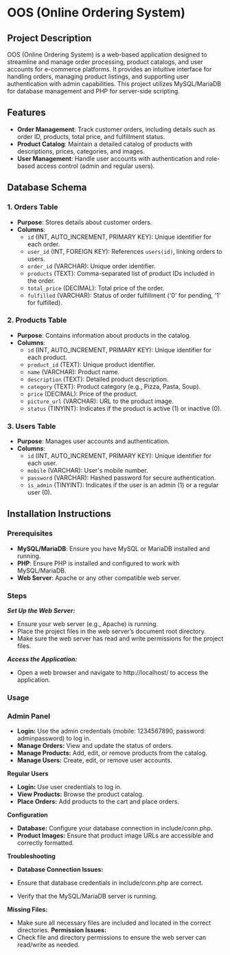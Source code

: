 # OOS (Online Ordering System)

## Project Description

OOS (Online Ordering System) is a web-based application designed to streamline and manage order processing, product catalogs, and user accounts for e-commerce platforms. It provides an intuitive interface for handling orders, managing product listings, and supporting user authentication with admin capabilities. This project utilizes MySQL/MariaDB for database management and PHP for server-side scripting.

## Features

- **Order Management**: Track customer orders, including details such as order ID, products, total price, and fulfillment status.
- **Product Catalog**: Maintain a detailed catalog of products with descriptions, prices, categories, and images.
- **User Management**: Handle user accounts with authentication and role-based access control (admin and regular users).

## Database Schema

### 1. Orders Table

- **Purpose**: Stores details about customer orders.
- **Columns**:
  - `id` (INT, AUTO_INCREMENT, PRIMARY KEY): Unique identifier for each order.
  - `user_id` (INT, FOREIGN KEY): References `users(id)`, linking orders to users.
  - `order_id` (VARCHAR): Unique order identifier.
  - `products` (TEXT): Comma-separated list of product IDs included in the order.
  - `total_price` (DECIMAL): Total price of the order.
  - `fulfilled` (VARCHAR): Status of order fulfillment ('0' for pending, '1' for fulfilled).

### 2. Products Table

- **Purpose**: Contains information about products in the catalog.
- **Columns**:
  - `id` (INT, AUTO_INCREMENT, PRIMARY KEY): Unique identifier for each product.
  - `product_id` (TEXT): Unique product identifier.
  - `name` (VARCHAR): Product name.
  - `description` (TEXT): Detailed product description.
  - `category` (TEXT): Product category (e.g., Pizza, Pasta, Soup).
  - `price` (DECIMAL): Price of the product.
  - `picture_url` (VARCHAR): URL to the product image.
  - `status` (TINYINT): Indicates if the product is active (1) or inactive (0).

### 3. Users Table

- **Purpose**: Manages user accounts and authentication.
- **Columns**:
  - `id` (INT, AUTO_INCREMENT, PRIMARY KEY): Unique identifier for each user.
  - `mobile` (VARCHAR): User's mobile number.
  - `password` (VARCHAR): Hashed password for secure authentication.
  - `is_admin` (TINYINT): Indicates if the user is an admin (1) or a regular user (0).

## Installation Instructions

### Prerequisites

- **MySQL/MariaDB**: Ensure you have MySQL or MariaDB installed and running.
- **PHP**: Ensure PHP is installed and configured to work with MySQL/MariaDB.
- **Web Server**: Apache or any other compatible web server.

### Steps

***Set Up the Web Server:***

- Ensure your web server (e.g., Apache) is running.
- Place the project files in the web server’s document root directory.
- Make sure the web server has read and write permissions for the project files.

***Access the Application:***

- Open a web browser and navigate to http://localhost/ to access the application.

### Usage

### Admin Panel

- **Login:** Use the admin credentials (mobile: 1234567890, password: adminpassword) to log in.
- **Manage Orders:** View and update the status of orders.
- **Manage Products:** Add, edit, or remove products from the catalog.
- **Manage Users:** Create, edit, or remove user accounts.

**Regular Users**
- **Login:** Use user credentials to log in.
- **View Products:** Browse the product catalog.
- **Place Orders:** Add products to the cart and place orders.

**Configuration**
- **Database:** Configure your database connection in include/conn.php.
- **Product Images:** Ensure that product image URLs are accessible and correctly formatted.


**Troubleshooting**

- **Database Connection Issues:**

- Ensure that database credentials in include/conn.php are correct.
- Verify that the MySQL/MariaDB server is running.

**Missing Files:**
- Make sure all necessary files are included and located in the correct directories.
**Permission Issues:**
- Check file and directory permissions to ensure the web server can read/write as needed.
